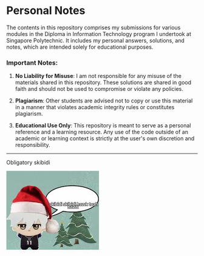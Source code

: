 # Personal Notes

The contents in this repository comprises my submissions for various modules in the Diploma in Information Technology program I undertook at Singapore Polytechnic. It includes my personal answers, solutions, and notes, which are intended solely for educational purposes.

### Important Notes:
1. **No Liability for Misuse**:
   I am not responsible for any misuse of the materials shared in this repository. These solutions are shared in good faith and should not be used to compromise or violate any policies.

2. **Plagiarism**:
   Other students are advised not to copy or use this material in a manner that violates academic integrity rules or constitutes plagiarism.

3. **Educational Use Only**:
   This repository is meant to serve as a personal reference and a learning resource. Any use of the code outside of an academic or learning context is strictly at the user's own discretion and responsibility.

---

Obligatory skibidi

![skibidi](https://github.com/Jardhyx/my-notes/blob/main/assets/hehehe.jpeg)